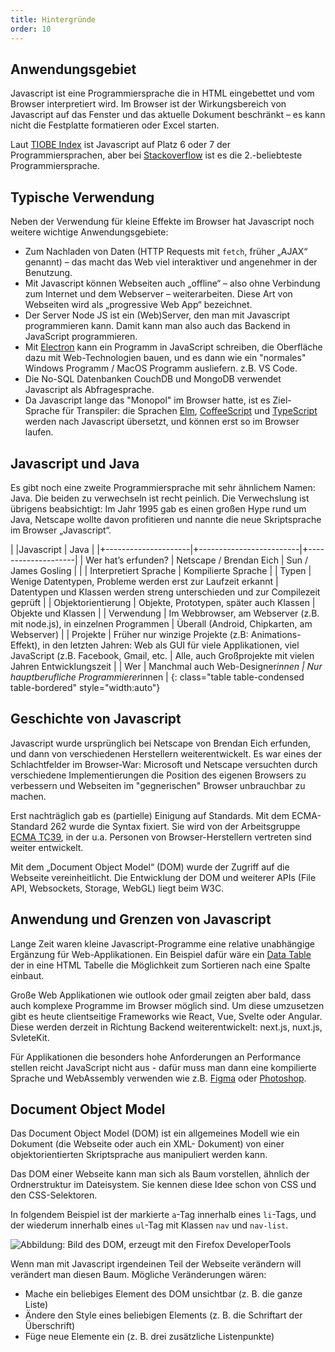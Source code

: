 ```yaml
---
title: Hintergründe
order: 10
---
```


Anwendungsgebiet
----------------

Javascript ist eine Programmiersprache die in HTML eingebettet und vom Browser interpretiert wird. Im Browser ist der Wirkungsbereich von Javascript auf das Fenster und das aktuelle Dokument beschränkt – es kann nicht die Festplatte formatieren oder Excel starten.

Laut [TIOBE Index](https://www.tiobe.com/tiobe-index/) ist Javascript auf Platz 6 oder 7 der Programmiersprachen, aber bei [Stackoverflow](https://survey.stackoverflow.co/2024/technology#2-programming-scripting-and-markup-languages) ist es die 2.-beliebteste Programmiersprache.

Typische Verwendung
-------------------

Neben der Verwendung für kleine Effekte im Browser hat Javascript noch weitere wichtige Anwendungsgebiete:

* Zum Nachladen von Daten (HTTP Requests mit `fetch`, früher „AJAX“ genannt) – das macht das Web viel interaktiver und angenehmer in der Benutzung.
* Mit Javascript können Webseiten auch „offline“ – also ohne Verbindung zum Internet und dem Webserver – weiterarbeiten. Diese Art von Webseiten wird als  „progressive Web App“  bezeichnet.
* Der Server Node JS ist ein (Web)Server, den man mit Javascript programmieren kann. Damit kann man also auch das Backend in JavaScript programmieren.
* Mit [Electron](https://www.electronjs.org/de/) kann ein Programm in JavaScript schreiben, die Oberfläche dazu mit Web-Technologien bauen, und es dann wie ein "normales" Windows Programm / MacOS Programm ausliefern. z.B. VS Code.
* Die No-SQL Datenbanken CouchDB und MongoDB verwendet Javascript als Abfragesprache.
* Da Javascript lange das "Monopol" im Browser hatte, ist es Ziel-Sprache für Transpiler: die Sprachen [Elm](https://elm-lang.org/), [CoffeeScript](https://coffeescript.org) und [TypeScript](https://www.typescriptlang.org/) werden nach Javascript übersetzt, und können erst so im Browser laufen.


Javascript und Java
--------------------
Es gibt noch eine zweite Programmiersprache mit sehr ähnlichem Namen: Java. Die beiden zu verwechseln ist recht peinlich. Die Verwechslung ist übrigens beabsichtigt: Im Jahr 1995 gab es einen großen Hype rund um Java, Netscape wollte davon profitieren und nannte die neue Skriptsprache im Browser „Javascript“.



|                      |Javascript                | Java                |
|+---------------------|+-------------------------|+--------------------|
| Wer hat’s erfunden?  | Netscape / Brendan Eich  | Sun / James Gosling |
|                      | Interpretiert Sprache    | Kompilierte Sprache |
| Typen                | Wenige Datentypen, Probleme werden erst zur Laufzeit erkannt | Datentypen und Klassen werden streng unterschieden und zur Compilezeit geprüft |
|  Objektorientierung |  Objekte, Prototypen, später auch Klassen |  Objekte und Klassen |
| Verwendung           | Im Webbrowser, am Webserver (z.B. mit node.js), in einzelnen Programmen | Überall (Android, Chipkarten, am Webserver) |
| Projekte | Früher nur winzige Projekte (z.B: Animations-Effekt),  in den letzten Jahren: Web als GUI für viele Applikationen, viel JavaScript (z.B. Facebook, Gmail, etc. | Alle, auch Großprojekte mit vielen Jahren Entwicklungszeit |
| Wer |  Manchmal auch Web-Designer*innen | Nur hauptberufliche Programmierer*innen |
{: class="table table-condensed table-bordered" style="width:auto"}


Geschichte von Javascript
--------------------------

Javascript wurde ursprünglich bei Netscape von Brendan Eich erfunden, und dann von verschiedenen Herstellern weiterentwickelt. Es war eines der Schlachtfelder im Browser-War: Microsoft und Netscape versuchten durch verschiedene Implementierungen die Position des eigenen Browsers zu verbessern und Webseiten im "gegnerischen" Browser unbrauchbar zu machen.

Erst nachträglich gab es (partielle) Einigung auf Standards. Mit dem ECMA-Standard 262 wurde die Syntax fixiert. Sie wird von der Arbeitsgruppe [ECMA TC39](https://tc39.es/), in der u.a. Personen von Browser-Herstellern vertreten sind weiter entwickelt.

Mit dem „Document Object Model“ (DOM) wurde der Zugriff auf die Webseite vereinheitlicht.
Die Entwicklung der DOM und weiterer APIs (File API, Websockets, Storage, WebGL) liegt beim W3C.



Anwendung und Grenzen von Javascript
-----------------

Lange Zeit waren kleine Javascript-Programme eine relative unabhängige Ergänzung für Web-Applikationen. Ein Beispiel dafür wäre ein [Data Table](https://datatables.net/)
der in eine HTML Tabelle die Möglichkeit zum Sortieren nach eine Spalte einbaut.

Große Web Applikationen wie outlook oder gmail zeigten aber bald, dass auch komplexe
Programme im Browser möglich sind. Um diese umzusetzen gibt es heute clientseitige
Frameworks wie React, Vue, Svelte oder Angular. Diese werden derzeit in Richtung
Backend weiterentwickelt: next.js, nuxt.js, SvleteKit.

Für Applikationen die besonders hohe Anforderungen an Performance stellen reicht
JavaScript nicht aus - dafür muss man dann eine kompilierte Sprache und WebAssembly
verwenden wie z.B. [Figma](https://www.figma.com/de/blog/webassembly-cut-figmas-load-time-by-3x/) oder
[Photoshop](https://web.dev/articles/ps-on-the-web?hl=en).


Document Object Model
----------------------

Das Document Object Model (DOM) ist ein allgemeines Modell wie ein Dokument (die Webseite oder auch ein XML- Dokument) von einer objektorientierten Skriptsprache aus manipuliert werden kann.

Das DOM einer Webseite kann man sich als Baum vorstellen, ähnlich der Ordnerstruktur im Dateisystem.  Sie kennen diese Idee schon von CSS und den CSS-Selektoren.

In folgendem Beispiel ist der markierte `a`-Tag innerhalb eines `li`-Tags, und
der wiederum innerhalb eines  `ul`-Tag mit Klassen `nav` und `nav-list`.

![Abbildung: Bild des DOM, erzeugt mit den Firefox DeveloperTools](/images/javascript-dom/dom.png)

Wenn man mit Javascript irgendeinen Teil der Webseite verändern will verändert man diesen Baum. Mögliche Veränderungen wären:

* Mache ein beliebiges Element des DOM unsichtbar (z. B. die ganze Liste)
* Ändere den Style eines beliebigen Elements (z. B. die Schriftart der Überschrift)
* Füge neue Elemente ein (z. B. drei zusätzliche Listenpunkte)

